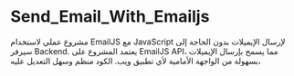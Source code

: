 # Send_Email_With_Emailjs
مشروع عملي لاستخدام EmailJS مع JavaScript لإرسال الإيميلات بدون الحاجة إلى سيرفر Backend. يعتمد المشروع على EmailJS API، مما يسمح بإرسال الإيميلات بسهولة من الواجهة الأمامية لأي تطبيق ويب. الكود منظم وسهل التعديل عليه، 
